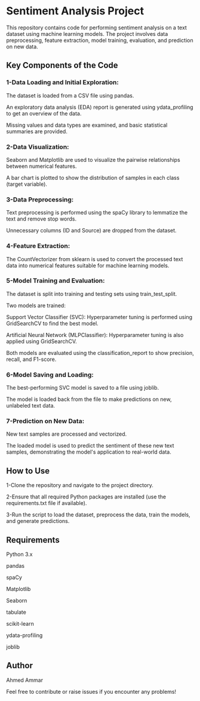 # Sentiment Analysis Project
This repository contains code for performing sentiment analysis on a text dataset using machine learning models.
The project involves data preprocessing, feature extraction, model training, evaluation, and prediction on new data.

## Key Components of the Code
### 1-Data Loading and Initial Exploration:
The dataset is loaded from a CSV file using pandas.

An exploratory data analysis (EDA) report is generated using ydata_profiling to get an overview of the data.

Missing values and data types are examined, and basic statistical summaries are provided.

### 2-Data Visualization:
Seaborn and Matplotlib are used to visualize the pairwise relationships between numerical features.

A bar chart is plotted to show the distribution of samples in each class (target variable).

### 3-Data Preprocessing:
Text preprocessing is performed using the spaCy library to lemmatize the text and remove stop words.

Unnecessary columns (ID and Source) are dropped from the dataset.

### 4-Feature Extraction:
The CountVectorizer from sklearn is used to convert the processed text data into numerical features suitable for machine learning models.

### 5-Model Training and Evaluation:
The dataset is split into training and testing sets using train_test_split.

Two models are trained:

  Support Vector Classifier (SVC): Hyperparameter tuning is performed using GridSearchCV to find the best model.
  
  Artificial Neural Network (MLPClassifier): Hyperparameter tuning is also applied using GridSearchCV.
  
Both models are evaluated using the classification_report to show precision, recall, and F1-score.

### 6-Model Saving and Loading:

The best-performing SVC model is saved to a file using joblib.

The model is loaded back from the file to make predictions on new, unlabeled text data.

### 7-Prediction on New Data:

New text samples are processed and vectorized.

The loaded model is used to predict the sentiment of these new text samples, demonstrating the model's application to real-world data.

## How to Use
1-Clone the repository and navigate to the project directory.

2-Ensure that all required Python packages are installed (use the requirements.txt file if available).

3-Run the script to load the dataset, preprocess the data, train the models, and generate predictions.

## Requirements
Python 3.x

pandas

spaCy

Matplotlib

Seaborn

tabulate

scikit-learn

ydata-profiling

joblib

## Author
Ahmed Ammar

Feel free to contribute or raise issues if you encounter any problems!
